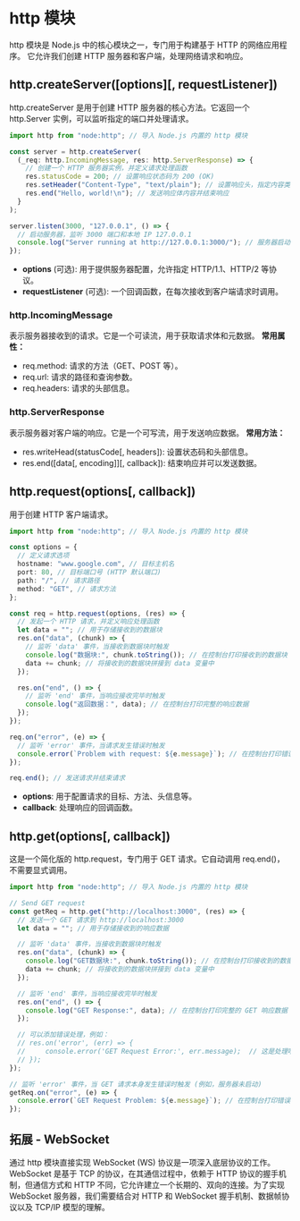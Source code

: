 # http 模块

http 模块是 Node.js 中的核心模块之一，专门用于构建基于 HTTP 的网络应用程序。​ 它允许我们创建 HTTP 服务器和客户端，处理网络请求和响应。

## http.createServer([options][, requestListener])​

http.createServer 是用于创建 HTTP 服务器的核心方法。它返回一个 http.Server 实例，可以监听指定的端口并处理请求。

```ts
import http from "node:http"; // 导入 Node.js 内置的 http 模块

const server = http.createServer(
  (_req: http.IncomingMessage, res: http.ServerResponse) => {
    // 创建一个 HTTP 服务器实例，并定义请求处理函数
    res.statusCode = 200; // 设置响应状态码为 200 (OK)
    res.setHeader("Content-Type", "text/plain"); // 设置响应头，指定内容类型为纯文本
    res.end("Hello, world!\n"); // 发送响应体内容并结束响应
  }
);

server.listen(3000, "127.0.0.1", () => {
  // 启动服务器，监听 3000 端口和本地 IP 127.0.0.1
  console.log("Server running at http://127.0.0.1:3000/"); // 服务器启动成功后在控制台打印消息
});
```

- **options** (可选): 用于提供服务器配置，允许指定 HTTP/1.1、HTTP/2 等协议。​
- **requestListener** (可选): 一个回调函数，在每次接收到客户端请求时调用。

### http.IncomingMessage​

表示服务器接收到的请求。它是一个可读流，用于获取请求体和元数据。​
​
**常用属性：​**

- req.method: 请求的方法（GET、POST 等）。​
- req.url: 请求的路径和查询参数。​
- req.headers: 请求的头部信息。​

### http.ServerResponse​

表示服务器对客户端的响应。它是一个可写流，用于发送响应数据。​
​
**常用方法：​**

- res.writeHead(statusCode[, headers]): 设置状态码和头部信息。​
- res.end([data[, encoding]][, callback]): 结束响应并可以发送数据。

## http.request(options[, callback])

用于创建 HTTP 客户端请求。

```ts
import http from "node:http"; // 导入 Node.js 内置的 http 模块

const options = {
  // 定义请求选项
  hostname: "www.google.com", // 目标主机名
  port: 80, // 目标端口号 (HTTP 默认端口)
  path: "/", // 请求路径
  method: "GET", // 请求方法
};

const req = http.request(options, (res) => {
  // 发起一个 HTTP 请求，并定义响应处理函数
  let data = ""; // 用于存储接收到的数据块
  res.on("data", (chunk) => {
    // 监听 'data' 事件，当接收到数据块时触发
    console.log("数据块:", chunk.toString()); // 在控制台打印接收到的数据块
    data += chunk; // 将接收到的数据块拼接到 data 变量中
  });

  res.on("end", () => {
    // 监听 'end' 事件，当响应接收完毕时触发
    console.log("返回数据：", data); // 在控制台打印完整的响应数据
  });
});

req.on("error", (e) => {
  // 监听 'error' 事件，当请求发生错误时触发
  console.error(`Problem with request: ${e.message}`); // 在控制台打印错误信息
});

req.end(); // 发送请求并结束请求
```

- **options**: 用于配置请求的目标、方法、头信息等。​
- **callback**: 处理响应的回调函数。

## http.get(options[, callback])

这是一个简化版的 http.request，专门用于 GET 请求。它自动调用 req.end()，不需要显式调用。

```ts
import http from "node:http"; // 导入 Node.js 内置的 http 模块

// Send GET request​
const getReq = http.get("http://localhost:3000", (res) => {
  // 发送一个 GET 请求到 http://localhost:3000
  let data = ""; // 用于存储接收到的响应数据

  // 监听 'data' 事件，当接收到数据块时触发
  res.on("data", (chunk) => {
    console.log("GET数据块:", chunk.toString()); // 在控制台打印接收到的数据块
    data += chunk; // 将接收到的数据块拼接到 data 变量中
  });

  // 监听 'end' 事件，当响应接收完毕时触发
  res.on("end", () => {
    console.log("GET Response:", data); // 在控制台打印完整的 GET 响应数据
  });

  // 可以添加错误处理，例如：
  // res.on('error', (err) => {
  //     console.error('GET Request Error:', err.message);  // 这是处理响应流中的错误
  // });
});

// 监听 'error' 事件，当 GET 请求本身发生错误时触发 (例如，服务器未启动)
getReq.on("error", (e) => {
  console.error(`GET Request Problem: ${e.message}`); // 在控制台打印错误信息
});
```

## 拓展 - WebSocket

通过 http 模块直接实现 WebSocket (WS) 协议是一项深入底层协议的工作。WebSocket 是基于 TCP 的协议，在其通信过程中，依赖于 HTTP 协议的握手机制，但通信方式和 HTTP 不同，它允许建立一个长期的、双向的连接。为了实现 WebSocket 服务器，我们需要结合对 HTTP 和 WebSocket 握手机制、数据帧协议以及 TCP/IP 模型的理解。
